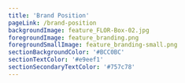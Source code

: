 ```yaml
---
title: 'Brand Position'
pageLink: /brand-position
backgroundImage: feature_FLOR-Box-02.jpg
foregroundImage: feature_branding.png
foregroundSmallImage: feature_branding-small.png
sectionBackgroundColor: '#BCC0BC'
sectionTextColor: '#e9eef1'
sectionSecondaryTextColor: '#757c78'
---
```


